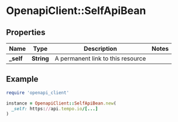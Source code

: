 # OpenapiClient::SelfApiBean

## Properties

| Name | Type | Description | Notes |
| ---- | ---- | ----------- | ----- |
| **_self** | **String** | A permanent link to this resource |  |

## Example

```ruby
require 'openapi_client'

instance = OpenapiClient::SelfApiBean.new(
  _self: https://api.tempo.io/[...]
)
```

